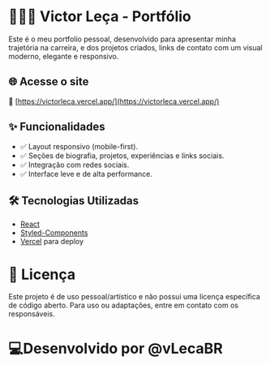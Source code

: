 # 👨🏻‍💻 Victor Leça - Portfólio

Este é o meu portfolio pessoal, desenvolvido para apresentar minha trajetória na carreira, e dos projetos criados, links de contato com um visual moderno, elegante e responsivo.

## 🌐 Acesse o site

🔗 [https://victorleca.vercel.app/](https://victorleca.vercel.app/)

## ✨ Funcionalidades

- ✅ Layout responsivo (mobile-first).
- ✅ Seções de biografia, projetos, experiências e links sociais.
- ✅ Integração com redes sociais.
- ✅ Interface leve e de alta performance.

## 🛠️ Tecnologias Utilizadas

- [React](https://reactjs.org/)
- [Styled-Components](https://styled-components.com/)
- [Vercel](https://vercel.com/) para deploy


# 📄 Licença
Este projeto é de uso pessoal/artístico e não possui uma licença específica de código aberto. Para uso ou adaptações, entre em contato com os responsáveis.

# 💻Desenvolvido por @vLecaBR
